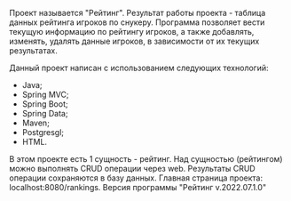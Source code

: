 Проект называется "Рейтинг". Результат работы проекта - таблица данных рейтинга игроков по снукеру. 
Программа позволяет вести текущую информацию по рейтингу игроков,
а также добавлять, изменять, удалять данные игроков, в зависимости от их текущих результатах.

Данный проект написан с использованием следующих технологий:

- Java;
- Spring MVC;
- Spring Boot;
- Spring Data;
- Maven;
- Postgresgl;
- HTML.

В этом проекте есть 1 сущность - рейтинг.
Над сущностью (рейтингом) можно выполнять CRUD операции через web.
Результаты CRUD операции сохраняются в базу данных.
Главная страница проекта: localhost:8080/rankings.
Версия программы "Рейтинг v.2022.07.1.0"


